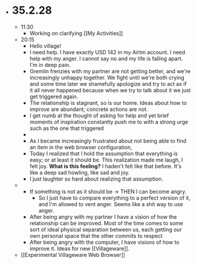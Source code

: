 - # 35.2.28
	- 11:30
		- Working on clarifying [[My Activities]]
	- 20:15
		- Hello village!
		- I need help. I have exactly USD 142 in my Airtm account. I need help with my anger. I cannot say no and my life is falling apart. I'm in deep pain.
		- Gremlin frenzies with my partner are not getting better, and we're increasingly unhappy together. We fight until we're both crying and some time later we shamefully apologize and try to act as if it all never happened because when we try to talk about it we just get triggered again.
		- The relationship is stagnant, so is our home. Ideas about how to improve are abundant; concrete actions are not.
		- I get numb at the thought of asking for help and yet brief moments of inspiration constantly push me to with a strong urge such as the one that triggered
		-
		- As I became increasingly frustrated about not being able to find an item in the web browser configuration,
		- Today I realized that I hold the assumption that everything is easy; or at least it should be. This realization made me laugh, I felt joy. **What is this feeling?** I haden't felt like that before. It's like a deep sad howling, like sad and joy.
		- I just laughter so hard about realizing that assumption.
	-
		- If something is not as it should be -> THEN I can become angry.
			- So I just have to compare everything to a perfect version of it, and I'm allowed to vent anger. Seems like a shit way to use anger.
		- After being angry with my partner I have a vision of how the relationship can be improved. Most of the time comes to some sort of ideal physical separation between us, each getting our own personal space that the other commits to respect
		- After being angry with the computer, I have visions of how to improve it. Ideas for new [[Villageware]].
	- [[Experimental Villageware Web Browser]]